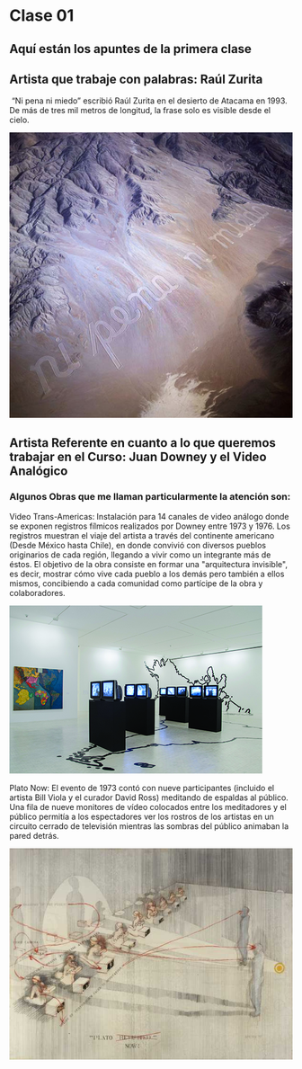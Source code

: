 # Clase 01

## Aquí están los apuntes de la primera clase

## Artista que trabaje con palabras: Raúl Zurita
​
“Ni pena ni miedo” escribió Raúl Zurita en el desierto de Atacama en 1993.
De más de tres mil metros de longitud, la frase solo es visible desde el cielo.

![nipenanimiedo](./imagenes/zurita.jpg)


## Artista Referente en cuanto a lo que queremos trabajar en el Curso: Juan Downey y el Video Analógico

### Algunos Obras que me llaman particularmente la atención son:

Video Trans-Americas: Instalación para 14 canales de video análogo donde se exponen registros fílmicos realizados por Downey entre 1973 y 1976.
Los registros muestran el viaje del artista a través del continente americano (Desde México hasta Chile), en donde convivió con diversos pueblos originarios 
de cada región, llegando a vivir como un integrante más de éstos. El objetivo de la obra consiste en formar una "arquitectura invisible", es decir, mostrar cómo vive cada pueblo a los demás pero también a ellos mismos, concibiendo a cada comunidad como partícipe de la obra y colaboradores.

![videotransamericas](./imagenes/transamericas.jpeg)

Plato Now: El evento de 1973 contó con nueve participantes (incluido el artista Bill Viola y el curador David Ross) meditando de espaldas al público. Una fila de nueve monitores de vídeo colocados entre los meditadores y el público permitía a los espectadores ver los rostros de los artistas en un circuito cerrado de televisión mientras las sombras del público animaban la pared detrás.

![platonow](./imagenes/downey.jpg)



